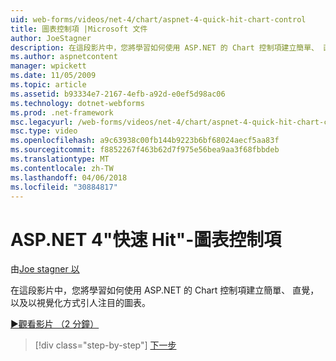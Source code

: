 ```yaml
---
uid: web-forms/videos/net-4/chart/aspnet-4-quick-hit-chart-control
title: 圖表控制項 |Microsoft 文件
author: JoeStagner
description: 在這段影片中，您將學習如何使用 ASP.NET 的 Chart 控制項建立簡單、 直覺，以及以視覺化方式引人注目的圖表。
ms.author: aspnetcontent
manager: wpickett
ms.date: 11/05/2009
ms.topic: article
ms.assetid: b93334e7-2167-4efb-a92d-e0ef5d98ac06
ms.technology: dotnet-webforms
ms.prod: .net-framework
msc.legacyurl: /web-forms/videos/net-4/chart/aspnet-4-quick-hit-chart-control
msc.type: video
ms.openlocfilehash: a9c63938c00fb144b9223b6bf68024aecf5aa83f
ms.sourcegitcommit: f8852267f463b62d7f975e56bea9aa3f68fbbdeb
ms.translationtype: MT
ms.contentlocale: zh-TW
ms.lasthandoff: 04/06/2018
ms.locfileid: "30884817"
---
```

<a name="aspnet-4-quick-hit---chart-control"></a>ASP.NET 4"快速 Hit"-圖表控制項
====================
由[Joe stagner 以](https://github.com/JoeStagner)

在這段影片中，您將學習如何使用 ASP.NET 的 Chart 控制項建立簡單、 直覺，以及以視覺化方式引人注目的圖表。 

[&#9654;觀看影片 （2 分鐘）](https://channel9.msdn.com/Blogs/ASP-NET-Site-Videos/aspnet-4-quick-hit-chart-control)

> [!div class="step-by-step"]
> [下一步](aspnet-4-how-do-i-introducing-the-new-chart-control-in-visual-studio-2010.md)
